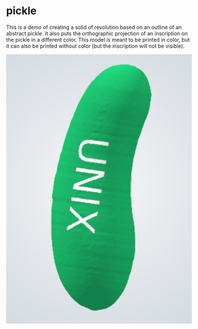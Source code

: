# pickle

This is a demo of creating a solid of revolution based on an outline of an abstract pickle. It also puts the orthographic projection of an inscription on the pickle in a different color. This model is meant to be printed in color, but it can also be printed without color (but the inscription will not be visible).

![A rendering of the finished, color product](rendering.png)
